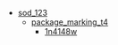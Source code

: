 * [sod_123](/sod_123)
  * [package_marking_t4](/sod_123/package_marking_t4)
    * [1n4148w](sod_123/package_marking_t4/1n4148w)

